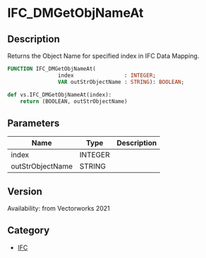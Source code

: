 # IFC_DMGetObjNameAt

## Description
Returns the Object Name for specified index in IFC Data Mapping.

```pascal
FUNCTION IFC_DMGetObjNameAt(
				index                : INTEGER;
				VAR outStrObjectName : STRING): BOOLEAN;
```

```python
def vs.IFC_DMGetObjNameAt(index):
    return (BOOLEAN, outStrObjectName)
```

## Parameters
|Name|Type|Description|
|---|---|---|
|index|INTEGER|   |
|outStrObjectName|STRING|   |

## Version
Availability: from Vectorworks 2021

## Category
* [IFC](../Categories/IFC.md)
